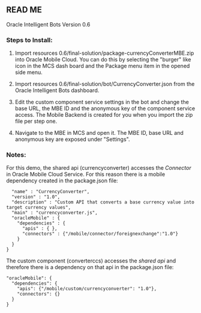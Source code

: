 ## READ ME

Oracle Intelligent Bots Version 0.6

### Steps to Install:

1. Import resources 0.6/final-solution/package-currencyConverterMBE.zip into Oracle Mobile Cloud. You can do this by selecting the "burger" like icon in the MCS dash board and the Package menu item in the opened side menu.

2. Import resources 0.6/final-solution/bot/CurrencyConverter.json from the Oracle Intelligent Bots dashboard.

3. Edit the custom component service settings in the bot and change the base URL, the MBE ID and the anonymous key of the component service access. The Mobile Backend is created for you when you import the zip file per step one.

4. Navigate to the MBE in MCS and open it. The MBE ID, base URL and anonymous key are exposed under "Settings".

### Notes:
For this demo, the shared api (currencyconverter) accesses the *Connector* in Oracle Mobile Cloud Service. For this reason there is a mobile dependency created in the package.json file:

~~~~ {
  "name" : "CurrencyConverter",
  "version" : "1.0",
  "description" : "Custom API that converts a base currency value into target currency values",
  "main" : "currencyconverter.js",
  "oracleMobile" : {
    "dependencies" : {
      "apis" : { },
      "connectors" : {"/mobile/connector/foreignexchange":"1.0"}
    }
  }
}
~~~~

The custom component (converterccs) accesses the *shared api* and therefore there is a dependency on that api in the package.json file:

~~~~
"oracleMobile": {
  "dependencies": {
    "apis": {"/mobile/custom/currencyconverter": "1.0"},
    "connectors": {}
  }
}
~~~~
